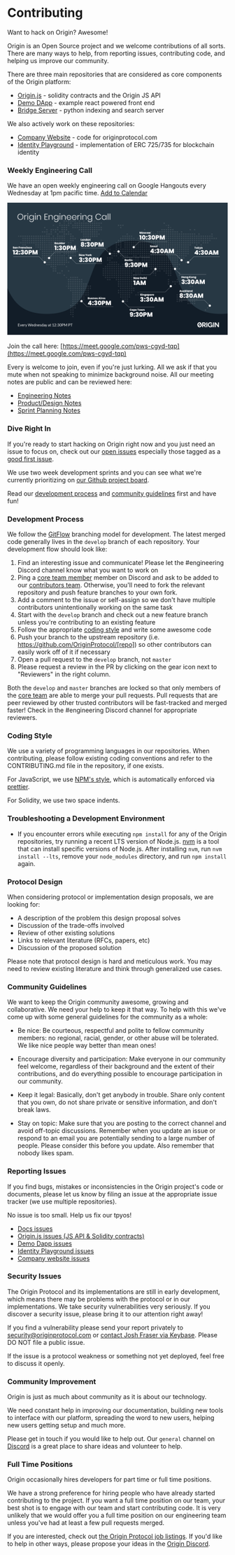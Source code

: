 # Contributing

Want to hack on Origin? Awesome!

Origin is an Open Source project and we welcome contributions of all sorts. There are many ways to help, from reporting issues, contributing code, and helping us improve our community.

There are three main repositories that are considered as core components of the Origin platform:

- [Origin.js](https://github.com/OriginProtocol/origin-js) - solidity contracts and the Origin JS API
- [Demo DApp](https://github.com/OriginProtocol/demo-dapp) - example react powered front end 
- [Bridge Server](https://github.com/OriginProtocol/bridge-server) - python indexing and search server

We also actively work on these repositories:

- [Company Website](https://github.com/OriginProtocol/company-website) - code for originprotocol.com
- [Identity Playground](https://github.com/OriginProtocol/identity-playground) - implementation of ERC 725/735 for blockchain identity

### Weekly Engineering Call

We have an open weekly engineering call on Google Hangouts every Wednesday at 1pm pacific time. [Add to Calendar](https://calendar.google.com/event?action=TEMPLATE&tmeid=M2llYjc1MDA1aXVhbzZnYWRmbWhjbmRvcmRfMjAxODA2MTNUMjAwMDAwWiBvcmlnaW5wcm90b2NvbC5jb21fcXY1NWNvNmd2bTN2c3Y3OW9iNXFsZjVhaWtAZw&tmsrc=originprotocol.com_qv55co6gvm3vsv79ob5qlf5aik%40group.calendar.google.com&scp=ALL)

<a href="https://meet.google.com/pws-cgyd-tqp"><img src="images/origin_engineering_call.png" /></a>

Join the call here: [https://meet.google.com/pws-cgyd-tqp](https://meet.google.com/pws-cgyd-tqp)

Every is welcome to join, even if you're just lurking. All we ask if that you  mute when not speaking to minimize background noise. All our meeting notes are public and can be reviewed here:

- [Engineering Notes](https://docs.google.com/document/d/1aRcAk_rEjRgd1BppzxZJK9RXfDkbuwKKH8nPQk7FfaU)
- [Product/Design Notes](https://docs.google.com/document/d/1tVx2O3qeplh9vawJpURTsJxZfUe1B0FrTHOMJbxKm-s)
- [Sprint Planning Notes](https://docs.google.com/document/d/1DvRWYhrr0UXdvhyZIpEd3WEU-1pQk2Frj1l-mQS8B4M)

### Dive Right In

If you're ready to start hacking on Origin right now and you just need an issue to focus on, check out our [open issues](https://github.com/search?utf8=%E2%9C%93&q=user%3AOriginProtocol+is%3Aopen+&type=Issues) especially those tagged as a [good first issue](
https://github.com/search?utf8=%E2%9C%93&q=user%3AOriginProtocol+is%3Aopen++label%3A%22good+first+issue%22&type=Issues&ref=advsearch&l=&l=).

We use two week development sprints and you can see what we're currently prioritizing on [our Github project board](https://github.com/orgs/OriginProtocol/projects/2).

Read our [development process](#contributing-email-development-process) and [community guidelines](#contributing-email-community-guidelines) first and have fun!

### Development Process

We follow the [GitFlow](http://nvie.com/posts/a-successful-git-branching-model/) branching model for development. The latest merged code generally lives in the `develop` branch of each repository. Your development flow should look like:

1. Find an interesting issue and communicate! Please let the #engineering Discord channel know what you want to work on
1. Ping a [core team member](https://github.com/orgs/OriginProtocol/teams/contributors) member on Discord and ask to be added to our [contributors team](https://github.com/orgs/OriginProtocol/teams/contributors). Otherwise, you'll need to fork the relevant repository and push feature branches to your own fork.
1. Add a comment to the issue or self-assign so we don't have multiple contributors unintentionally working on the same task
1. Start with the `develop` branch and check out a new feature branch unless you're contributing to an existing feature
1. Follow the appropriate [coding style](#contributing-email-coding-style) and write some awesome code
1. Push your branch to the upstream repository (i.e. https://github.com/OriginProtocol/[repo]) so other contributors can easily work off of it if necessary
1. Open a pull request to the `develop` branch, not `master`
1. Please request a review in the PR by clicking on the gear icon next to "Reviewers" in the right column. 

Both the `develop` and `master` branches are locked so that only members of the [core team](https://github.com/orgs/OriginProtocol/teams/core) are able to merge your pull requests. Pull requests that are peer reviewed by other trusted contributors will be fast-tracked and merged faster! Check in the #engineering Discord channel for appropriate reviewers.

### Coding Style

We use a variety of programming languages in our repositories. When contributing, please follow existing coding conventions and refer to the CONTRIBUTING.md file in the repository, if one exists. 

For JavaScript, we use [NPM's style](https://docs.npmjs.com/misc/coding-style), which is automatically enforced via [prettier](https://prettier.io/).

For Solidity, we use two space indents.

### Troubleshooting a Development Environment

* If you encounter errors while executing `npm install` for any of the Origin repositories, try running a recent LTS version of Node.js. [nvm](https://github.com/creationix/nvm) is a tool that can install specific versions of Node.js. After installing `nvm`, run `nvm install --lts`, remove your `node_modules` directory, and run `npm install` again.

### Protocol Design

When considering protocol or implementation design proposals, we are looking for:

- A description of the problem this design proposal solves
- Discussion of the trade-offs involved
- Review of other existing solutions
- Links to relevant literature (RFCs, papers, etc)
- Discussion of the proposed solution

Please note that protocol design is hard and meticulous work. You may need to review existing literature and think through generalized use cases.

### Community Guidelines

We want to keep the Origin community awesome, growing and collaborative. We need your help to keep it that way. To help with this we've come up with some general guidelines for the community as a whole:

- Be nice: Be courteous, respectful and polite to fellow community members: no regional, racial, gender, or other abuse will be tolerated. We like nice people way better than mean ones!

- Encourage diversity and participation: Make everyone in our community feel welcome, regardless of their background and the extent of their contributions, and do everything possible to encourage participation in our community.

- Keep it legal: Basically, don't get anybody in trouble. Share only content that you own, do not share private or sensitive information, and don't break laws.

- Stay on topic: Make sure that you are posting to the correct channel and avoid off-topic discussions. Remember when you update an issue or respond to an email you are potentially sending to a large number of people. Please consider this before you update. Also remember that nobody likes spam.

### Reporting Issues

If you find bugs, mistakes or inconsistencies in the Origin project's code or
documents, please let us know by filing an issue at the appropriate issue
tracker (we use multiple repositories). 

<aside class="notice">
No issue is too small. Help us fix our tpyos!
</aside>

 - [Docs issues](https://github.com/OriginProtocol/docs/issues)
 - [Origin.js issues (JS API & Solidity contracts)](https://github.com/OriginProtocol/origin-js/issues)
 - [Demo Dapp issues](https://github.com/OriginProtocol/demo-dapp/issues)
 - [Identity Playground issues](https://github.com/OriginProtocol/identity-playground/issues)
 - [Company website issues](https://github.com/OriginProtocol/company-website/issues)

### Security Issues

The Origin Protocol and its implementations are still in early development, which means there may be problems with the protocol or in our implementations. We take security vulnerabilities very seriously. If you discover a security issue, please bring it to our attention right away!

If you find a vulnerability please send your report privately to [security@originprotocol.com](mailto:security@originprotocol.com) or [contact Josh Fraser via Keybase](https://keybase.io/joshfraser). Please DO NOT file a public issue.

If the issue is a protocol weakness or something not yet deployed, feel free to discuss it openly.

### Community Improvement

Origin is just as much about community as it is about our technology.

We need constant help in improving our documentation, building new tools to interface with our platform, spreading the word to new users, helping new users getting setup and much more.

Please get in touch if you would like to help out. Our `general` channel on [Discord](#discord) is a great place to share ideas and volunteer to help.

### Full Time Positions

Origin occasionally hires developers for part time or full time positions. 

We have a strong preference for hiring people who have already started contributing to the project. If you want a full time position on our team, your best shot is to engage with our team and start contributing code. It is very unlikely that we would offer you a full time position on our engineering team unless you've had at least a few pull requests merged.

If you are interested, check out [the Origin Protocol job listings](https://angel.co/originprotocol/jobs). If you'd like to help in other ways, please propose your ideas in the [Origin Discord](#discord).
